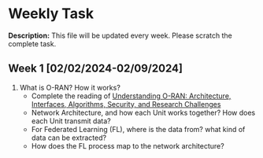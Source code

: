 # Weekly Task
**Description:** This file will be updated every week. Please scratch the complete task.

## Week 1 [02/02/2024-02/09/2024]
1. What is O-RAN? How it works?
   - Complete the reading of [Understanding O-RAN: Architecture, Interfaces, Algorithms, Security, and Research Challenges](https://arxiv.org/pdf/2202.01032.pdf)
   - Network Architecture, and how each Unit works together? How does each Unit transmit data?
   - For Federated Learning (FL), where is the data from? what kind of data can be extracted?
   - How does the FL process map to the network architecture? 
